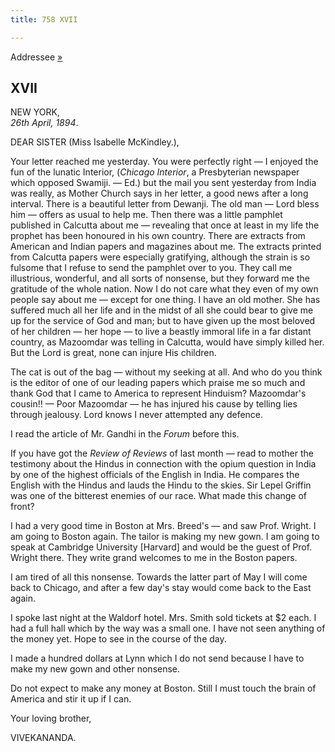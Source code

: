```yaml
---
title: 758 XVII

---
```

  

  
Addressee [»](18_sister.htm)

## XVII

NEW YORK,  
*26th April, 1894*.

DEAR SISTER (Miss Isabelle McKindley.),

Your letter reached me yesterday. You were perfectly right — I enjoyed
the fun of the lunatic Interior, (*Chicago Interior*, a Presbyterian
newspaper which opposed Swamiji. — Ed.) but the mail you sent yesterday
from India was really, as Mother Church says in her letter, a good news
after a long interval. There is a beautiful letter from Dewanji. The old
man — Lord bless him — offers as usual to help me. Then there was a
little pamphlet published in Calcutta about me — revealing that once at
least in my life the prophet has been honoured in his own country. There
are extracts from American and Indian papers and magazines about me. The
extracts printed from Calcutta papers were especially gratifying,
although the strain is so fulsome that I refuse to send the pamphlet
over to you. They call me illustrious, wonderful, and all sorts of
nonsense, but they forward me the gratitude of the whole nation. Now I
do not care what they even of my own people say about me — except for
one thing. I have an old mother. She has suffered much all her life and
in the midst of all she could bear to give me up for the service of God
and man; but to have given up the most beloved of her children — her
hope — to live a beastly immoral life in a far distant country, as
Mazoomdar was telling in Calcutta, would have simply killed her. But the
Lord is great, none can injure His children.

The cat is out of the bag — without my seeking at all. And who do you
think is the editor of one of our leading papers which praise me so much
and thank God that I came to America to represent Hinduism? Mazoomdar's
cousin!! — Poor Mazoomdar — he has injured his cause by telling lies
through jealousy. Lord knows I never attempted any defence.

I read the article of Mr. Gandhi in the *Forum* before this.

If you have got the *Review of Reviews* of last month — read to mother
the testimony about the Hindus in connection with the opium question in
India by one of the highest officials of the English in India. He
compares the English with the Hindus and lauds the Hindu to the skies.
Sir Lepel Griffin was one of the bitterest enemies of our race. What
made this change of front?

I had a very good time in Boston at Mrs. Breed's — and saw Prof. Wright.
I am going to Boston again. The tailor is making my new gown. I am going
to speak at Cambridge University \[Harvard\] and would be the guest of
Prof. Wright there. They write grand welcomes to me in the Boston
papers.

I am tired of all this nonsense. Towards the latter part of May I will
come back to Chicago, and after a few day's stay would come back to the
East again.

I spoke last night at the Waldorf hotel. Mrs. Smith sold tickets at $2
each. I had a full hall which by the way was a small one. I have not
seen anything of the money yet. Hope to see in the course of the day.

I made a hundred dollars at Lynn which I do not send because I have to
make my new gown and other nonsense.

Do not expect to make any money at Boston. Still I must touch the brain
of America and stir it up if I can. 

Your loving brother,

VIVEKANANDA.